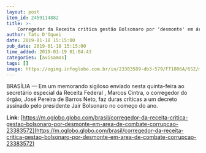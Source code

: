 ```yaml
---
layout: post
item_id: 2459114882
title: >-
    Corregedor da Receita critica gestão Bolsonaro por 'desmonte' em área de combate à corrupção
author: Tatu D'Oquei
date: 2019-01-18 15:15:00
pub_date: 2019-01-18 15:15:00
time_added: 2019-01-19 01:04:43
categories: [avisamos]
tags: []
image: https://ogimg.infoglobo.com.br/in/23383589-db3-579/FT1086A/652/memo_cabeca.jpg
---
```


BRASÍLIA — Em um memorando sigiloso enviado nesta quinta-feira ao secretário especial da Receita Federal , Marcos Cintra, o corregedor do órgão, José Pereira de Barros Neto, faz duras críticas a um decreto assinado pelo presidente Jair Bolsonaro no começo do ano.

**Link:** [https://m.oglobo.globo.com/brasil/corregedor-da-receita-critica-gestao-bolsonaro-por-desmonte-em-area-de-combate-corrupcao-23383572](https://m.oglobo.globo.com/brasil/corregedor-da-receita-critica-gestao-bolsonaro-por-desmonte-em-area-de-combate-corrupcao-23383572)

